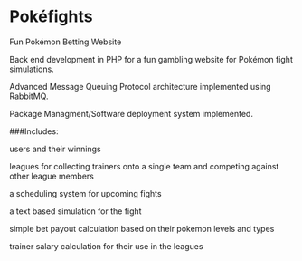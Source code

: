 # Pokéfights

Fun Pokémon Betting Website

Back end development in PHP for a fun gambling website for Pokémon fight simulations. 

Advanced Message Queuing Protocol architecture implemented using RabbitMQ.

Package Managment/Software deployment system implemented.

###Includes:

users and their winnings

leagues for collecting trainers onto a single team and competing against other league members

a scheduling system for upcoming fights

a text based simulation for the fight

simple bet payout calculation based on their pokemon levels and types

trainer salary calculation for their use in the leagues
